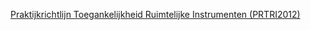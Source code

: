 [Praktijkrichtlijn Toegankelijkheid Ruimtelijke Instrumenten (PRTRI2012)](https://geonovum.github.io/ROST/PRTRI/)


